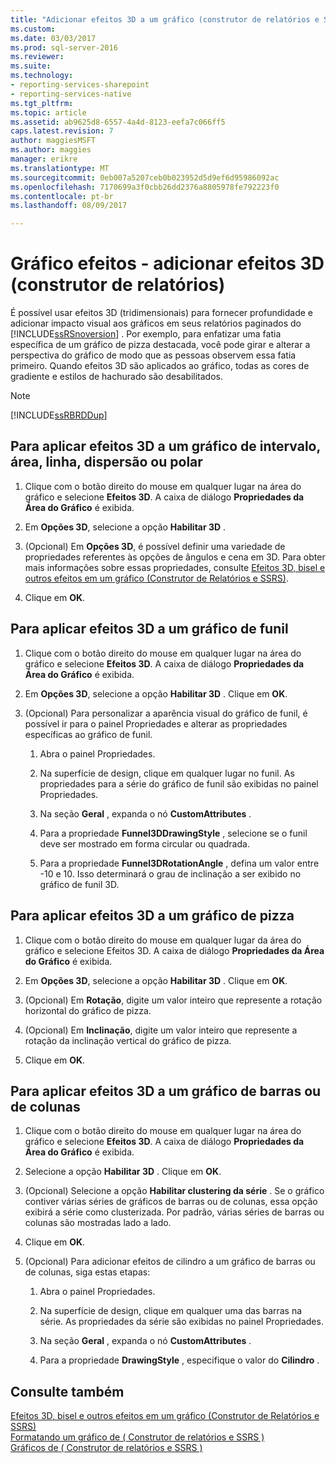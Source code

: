 ```yaml
---
title: "Adicionar efeitos 3D a um gráfico (construtor de relatórios e SSRS) | Microsoft Docs"
ms.custom: 
ms.date: 03/03/2017
ms.prod: sql-server-2016
ms.reviewer: 
ms.suite: 
ms.technology:
- reporting-services-sharepoint
- reporting-services-native
ms.tgt_pltfrm: 
ms.topic: article
ms.assetid: ab9625d8-6557-4a4d-8123-eefa7c066ff5
caps.latest.revision: 7
author: maggiesMSFT
ms.author: maggies
manager: erikre
ms.translationtype: MT
ms.sourcegitcommit: 0eb007a5207ceb0b023952d5d9ef6d95986092ac
ms.openlocfilehash: 7170699a3f0cbb26dd2376a8805978fe792223f0
ms.contentlocale: pt-br
ms.lasthandoff: 08/09/2017

---
```

# <a name="chart-effects---add-3d-effects-report-builder"></a>Gráfico efeitos - adicionar efeitos 3D (construtor de relatórios)
  É possível usar efeitos 3D (tridimensionais) para fornecer profundidade e adicionar impacto visual aos gráficos em seus relatórios paginados do [!INCLUDE[ssRSnoversion](../../includes/ssrsnoversion-md.md)] . Por exemplo, para enfatizar uma fatia específica de um gráfico de pizza destacada, você pode girar e alterar a perspectiva do gráfico de modo que as pessoas observem essa fatia primeiro. Quando efeitos 3D são aplicados ao gráfico, todas as cores de gradiente e estilos de hachurado são desabilitados.  
  
> [!NOTE]  
>  [!INCLUDE[ssRBRDDup](../../includes/ssrbrddup-md.md)]  
  
## <a name="to-apply-3d-effects-to-a-range-area-line-scatter-or-polar-chart"></a>Para aplicar efeitos 3D a um gráfico de intervalo, área, linha, dispersão ou polar  
  
1.  Clique com o botão direito do mouse em qualquer lugar na área do gráfico e selecione **Efeitos 3D**. A caixa de diálogo **Propriedades da Área do Gráfico** é exibida.  
  
2.  Em **Opções 3D**, selecione a opção **Habilitar 3D** .  
  
3.  (Opcional) Em **Opções 3D**, é possível definir uma variedade de propriedades referentes às opções de ângulos e cena em 3D. Para obter mais informações sobre essas propriedades, consulte [Efeitos 3D, bisel e outros efeitos em um gráfico &#40;Construtor de Relatórios e SSRS&#41;](../../reporting-services/report-design/chart-effects-3d-bevel-and-other-report-builder.md).  
  
4.  Clique em **OK**.  
  
## <a name="to-apply-3d-effects-to-a-funnel-chart"></a>Para aplicar efeitos 3D a um gráfico de funil  
  
1.  Clique com o botão direito do mouse em qualquer lugar na área do gráfico e selecione **Efeitos 3D**. A caixa de diálogo **Propriedades da Área do Gráfico** é exibida.  
  
2.  Em **Opções 3D**, selecione a opção **Habilitar 3D** . Clique em **OK**.  
  
3.  (Opcional) Para personalizar a aparência visual do gráfico de funil, é possível ir para o painel Propriedades e alterar as propriedades específicas ao gráfico de funil.  
  
    1.  Abra o painel Propriedades.  
  
    2.  Na superfície de design, clique em qualquer lugar no funil. As propriedades para a série do gráfico de funil são exibidas no painel Propriedades.  
  
    3.  Na seção **Geral** , expanda o nó **CustomAttributes** .  
  
    4.  Para a propriedade **Funnel3DDrawingStyle** , selecione se o funil deve ser mostrado em forma circular ou quadrada.  
  
    5.  Para a propriedade **Funnel3DRotationAngle** , defina um valor entre -10 e 10. Isso determinará o grau de inclinação a ser exibido no gráfico de funil 3D.  
  
## <a name="to-apply-3d-effects-to-a-pie-chart"></a>Para aplicar efeitos 3D a um gráfico de pizza  
  
1.  Clique com o botão direito do mouse em qualquer lugar da área do gráfico e selecione Efeitos 3D. A caixa de diálogo **Propriedades da Área do Gráfico** é exibida.  
  
2.  Em **Opções 3D**, selecione a opção **Habilitar 3D** . Clique em **OK**.  
  
3.  (Opcional) Em **Rotação**, digite um valor inteiro que represente a rotação horizontal do gráfico de pizza.  
  
4.  (Opcional) Em **Inclinação**, digite um valor inteiro que represente a rotação da inclinação vertical do gráfico de pizza.  
  
5.  Clique em **OK**.  
  
## <a name="to-apply-3d-effects-to-a-bar-or-column-chart"></a>Para aplicar efeitos 3D a um gráfico de barras ou de colunas  
  
1.  Clique com o botão direito do mouse em qualquer lugar na área do gráfico e selecione **Efeitos 3D**. A caixa de diálogo **Propriedades da Área do Gráfico** é exibida.  
  
2.  Selecione a opção **Habilitar 3D** . Clique em **OK**.  
  
3.  (Opcional) Selecione a opção **Habilitar clustering da série** . Se o gráfico contiver várias séries de gráficos de barras ou de colunas, essa opção exibirá a série como clusterizada. Por padrão, várias séries de barras ou colunas são mostradas lado a lado.  
  
4.  Clique em **OK**.  
  
5.  (Opcional) Para adicionar efeitos de cilindro a um gráfico de barras ou de colunas, siga estas etapas:  
  
    1.  Abra o painel Propriedades.  
  
    2.  Na superfície de design, clique em qualquer uma das barras na série. As propriedades da série são exibidas no painel Propriedades.  
  
    3.  Na seção **Geral** , expanda o nó **CustomAttributes** .  
  
    4.  Para a propriedade **DrawingStyle** , especifique o valor do **Cilindro** .  
  
## <a name="see-also"></a>Consulte também  
 [Efeitos 3D, bisel e outros efeitos em um gráfico &#40;Construtor de Relatórios e SSRS&#41;](../../reporting-services/report-design/chart-effects-3d-bevel-and-other-report-builder.md)   
 [Formatando um gráfico de &#40; Construtor de relatórios e SSRS &#41;](../../reporting-services/report-design/formatting-a-chart-report-builder-and-ssrs.md)   
 [Gráficos de &#40; Construtor de relatórios e SSRS &#41;](../../reporting-services/report-design/charts-report-builder-and-ssrs.md)  
  
  
